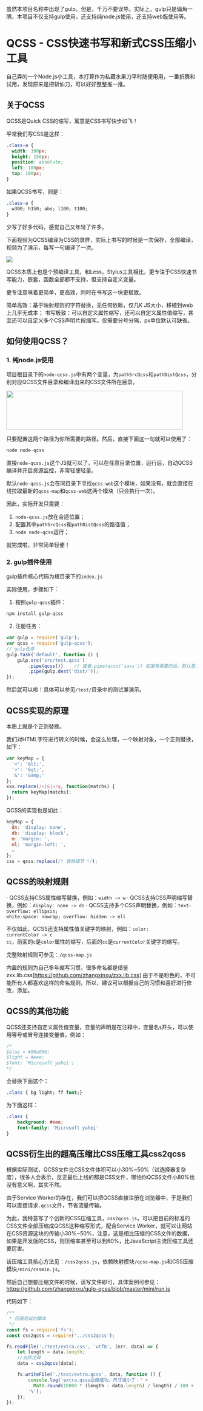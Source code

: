虽然本项目名称中出现了gulp，但是，千万不要误导。实际上，gulp只是偏角一隅，本项目不仅支持gulp使用，还支持纯node.js使用，还支持web版使用等。

# QCSS - CSS快速书写和新式CSS压缩小工具

自己弄的一个Node.js小工具，本打算作为私藏水果刀平时随便用用，一番折腾和试用，发现原来是把斩仙刀，可以好好整整推一推。

## 关于QCSS

QCSS是Quick CSS的缩写，寓意是CSS书写快步如飞！

平常我们写CSS是这样：
```CSS
.class-a {
  width: 300px;
  height: 150px;
  position: absolute;
  left: 100px;
  top: 100px;
}
```

如果QCSS书写，则是：

```CSS
.class-a {
  w300; h150; abs; l100; t100;
}
```

少写了好多代码，感觉自己又年轻了许多。

下面视频为QCSS编译为CSS的录屏，实际上书写的时候是一次保存，全部编译，视频为了演示，每写一句编译了一次。

<a href="https://qidian.gtimg.com/acts/2018/5425561/video/qcss2css.mp4" target="_blank" title="播放视频"><img src="https://qidian.qpic.cn/qidian_common/349573/57addd60e3796762aa64b82256eeac7d/0"></a>

QCSS本质上也是个预编译工具，和Less，Stylus工具相比，更专注于CSS快速书写能力，嵌套，函数全部都不支持，但支持自定义变量。

更专注意味着更简单，更高效，同时在书写这一块更极致。

简单高效：基于映射规则的字符替换，无任何依赖，仅几K JS大小，移植到web上几乎无成本；
书写极致：可以自定义属性缩写，还可以自定义属性值缩写，甚至还可以自定义多个CSS声明片段缩写。仅需要分号分隔，px单位默认可缺省。

## 如何使用QCSS？

### 1. 纯node.js使用

项目根目录下的<code>node-qcss.js</code>中有两个变量，为<code>pathSrcQcss</code>和<code>pathDistQcss</code>，分别对应QCSS文件目录和编译出来的CSS文件所在目录。

<img src="https://qidian.qpic.cn/qidian_common/349573/5e64e0fbac92adde29294b74141c831f/0" width="466" height="102">

只要配置这两个路径为你所需要的路径。然后，直接下面这一句就可以使用了：

```JavaScript
node node-qcss
```

直接<code>node-qcss.js</code>这个JS就可以了，可以在任意目录位置，运行后，自动QCSS编译并开启资源监控，非常轻便轻量。

默认<code>node-qcss.js</code>会在同目录下寻找<code>qcss-web</code>这个模块，如果没有，就会直接在线拉取最新的<code>qcss-map</code>和<code>qcss-web</code>这两个模块（只会执行一次）。

因此，实际开发只需要：
1. <code>node-qcss.js</code>放在合适位置；
2. 配置其中<code>pathSrcQcss</code>和<code>pathDistQcss</code>的路径值；
3. <code>node node-qcss</code>运行；

就完成啦，非常简单轻便！

### 2. gulp插件使用

gulp插件核心代码为根目录下的<code>index.js</code>

实际使用，步骤如下：
1. 按照<code>gulp-qcss</code>插件：
```JavaScript
npm install gulp-qcss
```
2. 注册任务：
```JavaScript
var gulp = require('gulp');
var qcss = require('gulp-qcss');
// gulp任务
gulp.task('default', function () {
    gulp.src('src/test.qcss')
        .pipe(qcss())    // 或者.pipe(qcss('sass')) 如果有需要的话，默认是.css后缀
        .pipe(gulp.dest('dist/'));
});
```

然后就可以啦！具体可以参见<code>/test/</code>目录中的测试兼演示。

## QCSS实现的原理

本质上就是个正则替换。

我们对HTML字符进行转义的时候，会这么处理，一个映射对象，一个正则替换，如下：

```JavaScript
var keyMap = {
  '<': '&lt;',
  '>': '&gt;',
  '&': '&amp;'
};
xxx.replace(/<|&|>/g, function(matchs) {
  return keyMap[matchs];
});
```

QCSS的实现也是如此：

```JavaScript
keyMap = {
  dn: 'display: none',
  db: 'display: block',
  m: 'margin: ',
  ml: 'margin-left: ',
  …
};
css = qcss.replace(/* 替换细节 */);
```

## QCSS的映射规则

· QCSS支持CSS属性缩写替换，例如：<code>width -&gt; w</code>
· QCSS支持CSS声明缩写替换，例如：<code>display: none -&gt; dn</code>
· QCSS支持多个CSS声明替换，例如：<code>text-overflow: ellipsis; white-space: nowrap; overflow: hidden -&gt; ell</code>

不仅如此，QCSS还支持属性值关键字的映射，例如：<code>color: currentColor -&gt; c cc</code>，前面的<code>c</code>是<code>color</code>属性的缩写，后面的<code>cc</code>是<code>currentColor</code>关键字的缩写。

完整映射规则可参见：<code>/qcss-map.js</code>

内置的规则为自己多年缩写习惯，很多命名都是借鉴zxx.lib.css[https://github.com/zhangxinxu/zxx.lib.css] 由于不是粉色的，不可能所有人都喜欢这样的命名规则，所以，建议可以根据自己的习惯和喜好进行修改，添加。

## QCSS的其他功能

QCSS还支持自定义属性值变量，变量的声明是在注释中，变量名<code>$</code>开头，可以使用等号或冒号连接变量值，例如：

```CSS
/*
$blue = #00a050;
$light = #eee;
$font: 'Microsoft yahei';
*/
```

会替换下面这个：
```CSS
.class { bg light; ff font;}
```
为下面这样：
```CSS
.class { 
    background: #eee;
    font-family: 'Microsoft yahei'
}
```

## QCSS衍生出的超高压缩比CSS压缩工具css2qcss

根据实际测试，QCSS文件比CSS文件体积可以小30%~50%（试选择器复杂度），很多人会表示，反正最后上线的都是CSS文件，哪怕你QCSS文件小80%也没有意义啊，其实不然。

由于Service Worker的存在，我们可以把QCSS直接注册在浏览器中，于是我们可以直接请求<code>.qcss</code>文件，节省流量传输。

为此，我特意写了个创新的CSS压缩工具，<code>css2qcss.js</code>，可以把目前的标准的CSS文件全部压缩成QCSS这种缩写形式，配合Service Worker，就可以让网站在CSS资源这块的传输小30%~50%，注意，这是相比压缩的CSS文件的数据，如果是开发版的CSS，则压缩率甚至可以到60%，比JavaScript主流压缩工具还要厉害。

该压缩工具核心方法见：<code>/css2qcss.js</code>，依赖映射模块<code>/qcss-map.js</code>和CSS压缩模块<code>/mini/cssmin.js</code>。

然后自己想要压缩文件的时候，读写文件即可，具体案例可参见：https://github.com/zhangxinxu/gulp-qcss/blob/master/mini/run.js

代码如下：

```JavaScript
/**
 * 压缩测试的脚本
 */
const fs = require('fs');
const css2qcss = require('../css2qcss');

fs.readFile('./test/extra.css', 'utf8', (err, data) => {
    let length = data.length;
    //去除注释
    data = css2qcss(data);

    fs.writeFile('./test/extra.qcss', data, function () {
        console.log('extra.qcss压缩成功，尺寸减小了：' + 
          Math.round(10000 * (length - data.length) / length) / 100 + 
        '%');
    });
});
```

